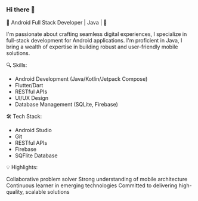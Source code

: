 ### Hi there 👋

🚀 Android Full Stack Developer | Java | 🚀

I'm passionate about crafting seamless digital experiences, I specialize in full-stack development for Android applications.
I'm proficient in Java, I bring a wealth of expertise in building robust and user-friendly mobile solutions.

🔍 Skills:

* Android Development (Java/Kotlin/Jetpack Compose)
* Flutter/Dart
* RESTful APIs
* UI/UX Design
* Database Management (SQLite, Firebase)


🛠️ Tech Stack:

* Android Studio
* Git
* RESTful APIs
* Firebase
* SQFlite Database

  
💡 Highlights:

Collaborative problem solver
Strong understanding of mobile architecture
Continuous learner in emerging technologies
Committed to delivering high-quality, scalable solutions
